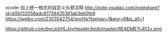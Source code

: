 xcode-加上统一格式的自定义头部注释
http://note.youdao.com/noteshare?id=b5bf32056adc81738435361ab3eb0fe9
https://weibo.com/2303542754/profile?topnav=1&wvr=6&is_all=1

https://github.com/byczd/HLJoyHeader/blob/master/README%402x.png

